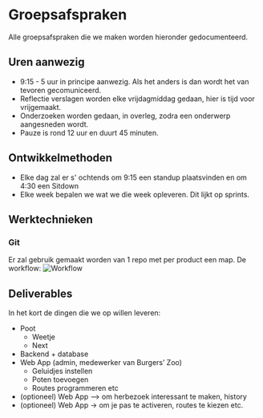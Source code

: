 # Groepsafspraken

Alle groepsafspraken die we maken worden hieronder gedocumenteerd.

## Uren aanwezig

- 9:15 - 5 uur in principe aanwezig. Als het anders is dan wordt het van tevoren gecomuniceerd.
- Reflectie verslagen worden elke vrijdagmiddag gedaan, hier is tijd voor vrijgemaakt.
- Onderzoeken worden gedaan, in overleg, zodra een onderwerp aangesneden wordt.
- Pauze is rond 12 uur en duurt 45 minuten.

## Ontwikkelmethoden

- Elke dag zal er s' ochtends om 9:15 een standup plaatsvinden en om 4:30 een Sitdown
- Elke week bepalen we wat we die week opleveren. Dit lijkt op sprints. 

## Werktechnieken

### Git
Er zal gebruik gemaakt worden van 1 repo met per product een map.
De workflow:
![Workflow](nj2017-iot-dwa-BurgersZoo1/groepsprocess/20171113_161454.jpg  "Workflow")

## Deliverables

In het kort de dingen die we op willen leveren:

- Poot
 	- Weetje
 	- Next
- Backend + database
- Web App (admin, medewerker van Burgers’ Zoo)
	- Geluidjes instellen
	- Poten toevoegen
	- Routes programmeren etc
- (optioneel) Web App --> om herbezoek interessant te maken, history
- (optioneel) Web App → om je pas te activeren, routes te kiezen etc.

